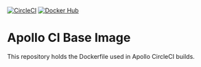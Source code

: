 [![CircleCI][circleci-badge]][circleci-link]
[![Docker Hub][docker-badge]][docker-link]

# Apollo CI Base Image

This repository holds the Dockerfile used in Apollo CircleCI builds.

[circleci-badge]: https://circleci.com/gh/stackrox/rox-ci-image.svg?&style=shield&circle-token=f9c93b8793b8d77af175d0f34a200fe7261212d2
[circleci-link]:  https://circleci.com/gh/stackrox/workflows/rox-ci-image/tree/master
[docker-badge]:   https://img.shields.io/badge/docker-hub-blue.svg
[docker-link]:    https://hub.docker.com/r/stackrox/apollo-ci/tags/

